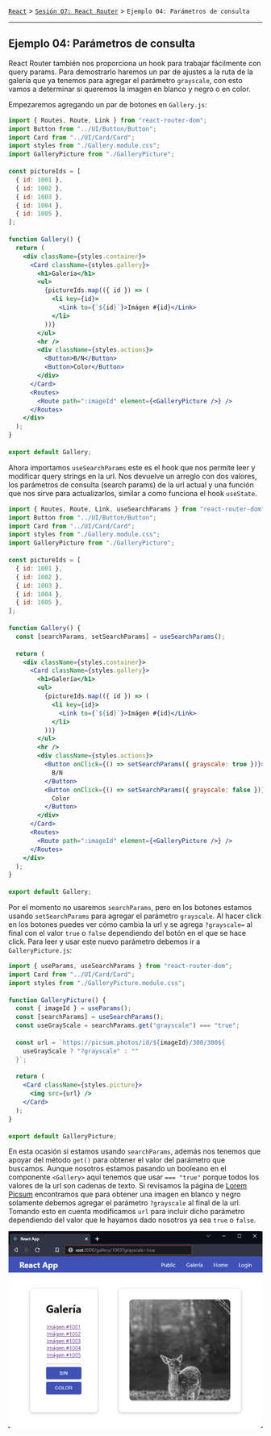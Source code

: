 [`React`](../../README.md) > [`Sesión 07: React Router`](../Readme.md) > `Ejemplo 04: Parámetros de consulta`

---

## Ejemplo 04: Parámetros de consulta

React Router también nos proporciona un hook para trabajar fácilmente con query params. Para demostrarlo haremos un par de ajustes a la ruta de la galería que ya tenemos para agregar el parámetro `grayscale`, con esto vamos a determinar si queremos la imagen en blanco y negro o en color.

Empezaremos agregando un par de botones en `Gallery.js`:

```jsx
import { Routes, Route, Link } from "react-router-dom";
import Button from "../UI/Button/Button";
import Card from "../UI/Card/Card";
import styles from "./Gallery.module.css";
import GalleryPicture from "./GalleryPicture";

const pictureIds = [
  { id: 1001 },
  { id: 1002 },
  { id: 1003 },
  { id: 1004 },
  { id: 1005 },
];

function Gallery() {
  return (
    <div className={styles.container}>
      <Card className={styles.gallery}>
        <h1>Galería</h1>
        <ul>
          {pictureIds.map(({ id }) => (
            <li key={id}>
              <Link to={`${id}`}>Imágen #{id}</Link>
            </li>
          ))}
        </ul>
        <hr />
        <div className={styles.actions}>
          <Button>B/N</Button>
          <Button>Color</Button>
        </div>
      </Card>
      <Routes>
        <Route path=":imageId" element={<GalleryPicture />} />
      </Routes>
    </div>
  );
}

export default Gallery;
```

Ahora importamos `useSearchParams` este es el hook que nos permite leer y modificar query strings en la url. Nos devuelve un arreglo con dos valores, los parámetros de consulta (search params) de la url actual y una función que nos sirve para actualizarlos, similar a como funciona el hook `useState`.

```jsx
import { Routes, Route, Link, useSearchParams } from "react-router-dom";
import Button from "../UI/Button/Button";
import Card from "../UI/Card/Card";
import styles from "./Gallery.module.css";
import GalleryPicture from "./GalleryPicture";

const pictureIds = [
  { id: 1001 },
  { id: 1002 },
  { id: 1003 },
  { id: 1004 },
  { id: 1005 },
];

function Gallery() {
  const [searchParams, setSearchParams] = useSearchParams();

  return (
    <div className={styles.container}>
      <Card className={styles.gallery}>
        <h1>Galería</h1>
        <ul>
          {pictureIds.map(({ id }) => (
            <li key={id}>
              <Link to={`${id}`}>Imágen #{id}</Link>
            </li>
          ))}
        </ul>
        <hr />
        <div className={styles.actions}>
          <Button onClick={() => setSearchParams({ grayscale: true })}>
            B/N
          </Button>
          <Button onClick={() => setSearchParams({ grayscale: false })}>
            Color
          </Button>
        </div>
      </Card>
      <Routes>
        <Route path=":imageId" element={<GalleryPicture />} />
      </Routes>
    </div>
  );
}

export default Gallery;
```

Por el momento no usaremos `searchParams`, pero en los botones estamos usando `setSearchParams` para agregar el parámetro `grayscale`. Al hacer click en los botones puedes ver cómo cambia la url y se agrega `?grayscale=` al final con el valor `true` o `false` dependiendo del botón en el que se hace click. Para leer y usar este nuevo parámetro debemos ir a `GalleryPicture.js`:

```jsx
import { useParams, useSearchParams } from "react-router-dom";
import Card from "../UI/Card/Card";
import styles from "./GalleryPicture.module.css";

function GalleryPicture() {
  const { imageId } = useParams();
  const [searchParams] = useSearchParams();
  const useGrayScale = searchParams.get("grayscale") === "true";

  const url = `https://picsum.photos/id/${imageId}/300/300${
    useGrayScale ? "?grayscale" : ""
  }`;

  return (
    <Card className={styles.picture}>
      <img src={url} />
    </Card>
  );
}

export default GalleryPicture;
```

En esta ocasión sí estamos usando `searchParams`, además nos tenemos que apoyar del método `get()` para obtener el valor del parámetro que buscamos. Aunque nosotros estamos pasando un booleano en el componente `<Gallery>` aquí tenemos que usar `=== "true"` porque todos los valores de la url son cadenas de texto. Si revisamos la página de [Lorem Picsum](https://picsum.photos/) encontramos que para obtener una imagen en blanco y negro solamente debemos agregar el parámetro `?grayscale` al final de la url. Tomando esto en cuenta modificamos `url` para incluir dicho parámetro dependiendo del valor que le hayamos dado nosotros ya sea `true` o `false`.

![Gallery Grayscale](./assets/gallery-grayscale.png)
